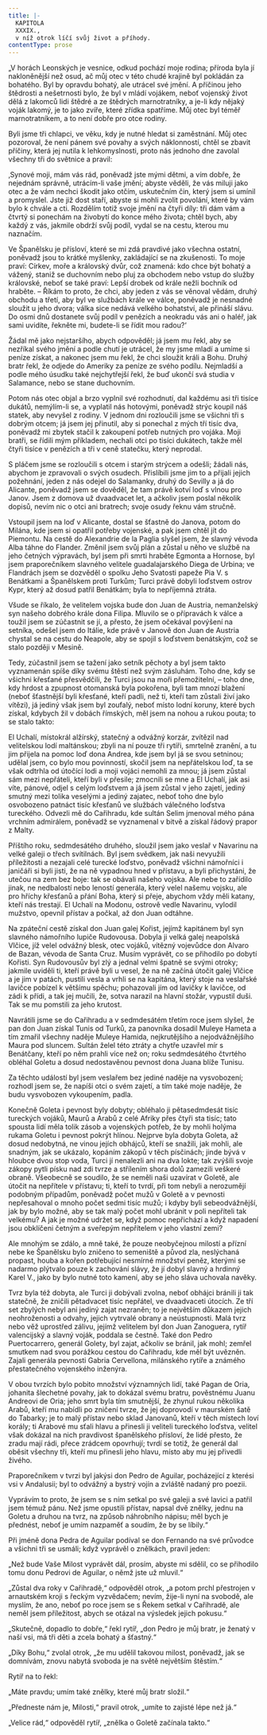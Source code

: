 ```yaml
---
title: |-
  KAPITOLA
  XXXIX.,
  v níž otrok líčí svůj život a příhody.
contentType: prose
---
```


  

„V horách Leonských je vesnice, odkud pochází moje rodina; příroda byla jí nakloněnější než osud, ač můj otec v této chudé krajině byl pokládán za bohatého. Byl by opravdu bohatý, ale utrácel své jmění. A příčinou jeho štědrosti a nešetrnosti bylo, že byl v mládí vojákem, neboť vojenský život dělá z lakomců lidi štědré a ze štědrých marnotratníky, a je-li kdy nějaký voják lakomý, je to jako zvíře, které zřídka spatříme. Můj otec byl téměř marnotratníkem, a to není dobře pro otce rodiny.

Byli jsme tři chlapci, ve věku, kdy je nutné hledat si zaměstnání. Můj otec pozoroval, že není pánem své povahy a svých náklonností, chtěl se zbavit příčiny, která jej nutila k lehkomyslnosti, proto nás jednoho dne zavolal všechny tři do světnice a pravil:

‚Synové moji, mám vás rád, poněvadž jste mými dětmi, a vím dobře, že nejednám správně, utrácím-li vaše jmění; abyste věděli, že vás miluji jako otec a že vám nechci škodit jako otčím, uskutečním čin, který jsem si umínil a promyslel. Jste již dost staří, abyste si mohli zvolit povolání, které by vám bylo k chvále a cti. Rozdělím totiž svoje jmění na čtyři díly: tři dám vám a čtvrtý si ponechám na živobytí do konce mého života; chtěl bych, aby každý z vás, jakmile obdrží svůj podíl, vydal se na cestu, kterou mu naznačím.

Ve Španělsku je přísloví, které se mi zdá pravdivé jako všechna ostatní, poněvadž jsou to krátké myšlenky, zakládající se na zkušenosti. To moje praví: Církev, moře a královský dvůr, což znamená: kdo chce být bohatý a vážený, staniž se duchovním nebo pluj za obchodem nebo vstup do služby královské, neboť se také praví: Lepší drobek od krále nežli bochník od hraběte. – Říkám to proto, že chci, aby jeden z vás se věnoval vědám, druhý obchodu a třetí, aby byl ve službách krále ve válce, poněvadž je nesnadné sloužit u jeho dvora; válka sice nedává velkého bohatství, ale přináší slávu. Do osmi dnů dostanete svůj podíl v penězích a neokradu vás ani o haléř, jak sami uvidíte, řekněte mi, budete-li se řídit mou radou?‘

Žádal mě jako nejstaršího, abych odpověděl; já jsem mu řekl, aby se nezříkal svého jmění a podle chutí je utrácel, že my jsme mladí a umíme si peníze získat, a nakonec jsem mu řekl, že chci sloužit králi a Bohu. Druhý bratr řekl, že odjede do Ameriky za peníze ze svého podílu. Nejmladší a podle mého úsudku také nejchytřejší řekl, že buď ukončí svá studia v Salamance, nebo se stane duchovním.

Potom nás otec objal a brzo vyplnil své rozhodnutí, dal každému asi tři tisíce dukátů, nemýlím-li se, a vyplatil nás hotovými, poněvadž strýc koupil náš statek, aby nevyšel z rodiny. V jednom dni rozloučili jsme se všichni tři s dobrým otcem; já jsem jej přinutil, aby si ponechal z mých tří tisíc dva, poněvadž mi zbytek stačil k zakoupení potřeb nutných pro vojáka. Moji bratři, se řídili mým příkladem, nechali otci po tisíci dukátech, takže měl čtyři tisíce v penězích a tři v ceně statečku, který neprodal.

S pláčem jsme se rozloučili s otcem i starým strýcem a odešli; žádali nás, abychom je zpravovali o svých osudech. Přislíbili jsme jim to a přijali jejich požehnání, jeden z nás odejel do Salamanky, druhý do Sevilly a já do Alicante, poněvadž jsem se dověděl, že tam právě kotví loď s vlnou pro Janov. Jsem z domova už dvaadvacet let, a ačkoliv jsem poslal několik dopisů, nevím nic o otci ani bratrech; svoje osudy řeknu vám stručně.

Vstoupil jsem na loď v Alicante, dostal se šťastně do Janova, potom do Milána, kde jsem si opatřil potřeby vojenské, a pak jsem chtěl jít do Piemontu. Na cestě do Alexandrie de la Paglia slyšel jsem, že slavný vévoda Alba táhne do Flander. Změnil jsem svůj plán a zůstal u něho ve službě na jeho četných výpravách, byl jsem při smrti hraběte Egmonta a Hornose, byl jsem praporečníkem slavného velitele guadalajarského Diega de Urbina; ve Flandrách jsem se dozvěděl o spolku Jeho Svatosti papeže Pia V. s Benátkami a Španělskem proti Turkům; Turci právě dobyli loďstvem ostrov Kypr, který až dosud patřil Benátkám; byla to nepříjemná ztráta.

Všude se říkalo, že velitelem vojska bude don Juan de Austria, nemanželský syn našeho dobrého krále dona Filipa. Mluvilo se o přípravách k válce a toužil jsem se zúčastnit se jí, a přesto, že jsem očekával povýšení na setníka, odešel jsem do Itálie, kde právě v Janově don Juan de Austria chystal se na cestu do Neapole, aby se spojil s loďstvem benátským, což se stalo později v Mesině.

Tedy, zúčastnil jsem se tažení jako setník pěchoty a byl jsem takto vyznamenán spíše díky svému štěstí než svým zásluhám. Toho dne, kdy se všichni křesťané přesvědčili, že Turci jsou na moři přemožitelní, – toho dne, kdy hrdost a zpupnost otomanská byla pokořena, byli tam mnozí blažení (neboť šťastnější byli křesťané, kteří padli, než ti, kteří tam zůstali živí jako vítězi), já jediný však jsem byl zoufalý, neboť místo lodní koruny, které bych získal, kdybych žil v dobách římských, měl jsem na nohou a rukou pouta; to se stalo takto:

El Uchalí, místokrál alžírský, statečný a odvážný korzár, zvítězil nad velitelskou lodí maltánskou; zbyli na ní pouze tři rytíři, smrtelně zranění, a tu jim přijela na pomoc loď dona Andrea, kde jsem byl já se svou setninou; udělal jsem, co bylo mou povinností, skočil jsem na nepřátelskou loď, ta se však odtrhla od útočící lodi a moji vojáci nemohli za mnou; já jsem zůstal sám mezi nepřáteli, kteří byli v přesile; zmocnili se mne a El Uchalí, jak asi víte, pánové, odjel s celým loďstvem a já jsem zůstal v jeho zajetí, jediný smutný mezi tolika veselými a jediný zajatec, neboť toho dne bylo osvobozeno patnáct tisíc křesťanů ve službách válečného loďstva tureckého. Odvezli mě do Cařihradu, kde sultán Selim jmenoval mého pána vrchním admirálem, poněvadž se vyznamenal v bitvě a získal řádový prapor z Malty.

Příštího roku, sedmdesátého druhého, sloužil jsem jako veslař v Navarinu na velké galeji o třech svítilnách. Byl jsem svědkem, jak naši nevyužili příležitosti a nezajali celé turecké loďstvo, poněvadž všichni námořníci i janičáři si byli jisti, že na ně vypadnou hned v přístavu, a byli přichystáni, že utečou na zem bez boje: tak se obávali našeho vojska. Ale nebe to zařídilo jinak, ne nedbalostí nebo leností generála, který velel našemu vojsku, ale pro hříchy křesťanů a přání Boha, který si přeje, abychom vždy měli katany, kteří nás trestají. El Uchalí na Modonu, ostrově vedle Navarinu, vylodil mužstvo, opevnil přístav a počkal, až don Juan odtáhne.

Na zpáteční cestě získal don Juan galej Kořist, jejímž kapitánem byl syn slavného námořního lupiče Rudovousa. Dobyla ji velká galej neapolská Vlčice, jíž velel odvážný blesk, otec vojáků, vítězný vojevůdce don Alvaro de Bazan, vévoda de Santa Cruz. Musím vyprávět, co se přihodilo po dobytí Kořisti. Syn Rudovousův byl zlý a jednal velmi špatně se svými otroky; jakmile uviděli ti, kteří právě byli u vesel, že na ně začíná útočit galej Vlčice a je jim v patách, pustili vesla a vrhli se na kapitána, který stoje na veslařské lavičce pobízel k většímu spěchu; pohazovali jím od lavičky k lavičce, od zádi k přídi, a tak jej mučili, že, sotva narazil na hlavní stožár, vypustil duši. Tak se mu pomstili za jeho krutost.

Navrátili jsme se do Cařihradu a v sedmdesátém třetím roce jsem slyšel, že pan don Juan získal Tunis od Turků, za panovníka dosadil Muleye Hameta a tím zmařil všechny naděje Muleye Hamida, nejkrutějšího a nejodvážnějšího Maura pod sluncem. Sultán želel této ztráty a chytře uzavřel mír s Benátčany, kteří po něm prahli více než on; roku sedmdesátého čtvrtého obléhal Goletu a dosud nedostavěnou pevnost dona Juana blíže Tunisu.

Za těchto událostí byl jsem veslařem bez jediné naděje na vysvobození; rozhodl jsem se, že napíši otci o svém zajetí, a tím také moje naděje, že budu vysvobozen vykoupením, padla.

Konečně Goleta i pevnost byly dobyty; obléhalo ji pětasedmdesát tisíc tureckých vojáků, Maurů a Arabů z celé Afriky přes čtyři sta tisíc; tato spousta lidí měla tolik zásob a vojenských potřeb, že by mohli holýma rukama Goletu i pevnost pokrýt hlínou. Nejprve byla dobyta Goleta, až dosud nedobytná, ne vinou jejích obhájců, kteří se snažili, jak mohli, ale snadným, jak se ukázalo, kopáním zákopů v těch písčinách; jinde bývá v hloubce dvou stop voda, Turci jí nenalezli ani na dva lokte; tak zvýšili svoje zákopy pytli písku nad zdi tvrze a střílením shora dolů zamezili veškeré obraně. Všeobecně se soudilo, že se neměli naši uzavírat v Goletě, ale útočit na nepřítele v přístavu; ti, kteří to tvrdí, při tom nebyli a nerozumějí podobným případům, poněvadž počet mužů v Goletě a v pevnosti nepřesahoval o mnoho počet sedmi tisíc mužů; i kdyby byli sebeodvážnější, jak by bylo možné, aby se tak malý počet mohl ubránit v poli nepříteli tak velkému? A jak je možné udržet se, když pomoc nepřichází a když napadení jsou obklíčeni četným a sveřepým nepřítelem v jeho vlastní zemi?

Ale mnohým se zdálo, a mně také, že pouze neobyčejnou milostí a přízní nebe ke Španělsku bylo zničeno to semeniště a původ zla, neslýchaná propast, houba a kořen potřebující nesmírné množství peněz, kterými se nadarmo plýtvalo pouze k zachování slávy, že jí dobyl slavný a hrdinný Karel V., jako by bylo nutné toto kamení, aby se jeho sláva uchovala navěky.

Tvrz byla též dobyta, ale Turci ji dobývali zvolna, neboť obhájci bránili ji tak statečně, že zničili pětadvacet tisíc nepřátel, ve dvaadvaceti útocích. Ze tří set zbylých nebyl ani jediný zajat nezraněn; to je největším důkazem jejich neohroženosti a odvahy, jejich vytrvalé obrany a neústupnosti. Malá tvrz nebo věž uprostřed zálivu, jejímž velitelem byl don Juan Zanoguera, rytíř valencijský a slavný voják, poddala se čestně. Také don Pedro Puertocarrero, generál Golety, byl zajat, ačkoliv se bránil, jak mohl; zemřel smutkem nad svou porážkou cestou do Cařihradu, kde měl být uvězněn. Zajali generála pevnosti Gabria Cervellona, milánského rytíře a známého přestatečného vojenského inženýra.

V obou tvrzích bylo pobito množství významných lidí, také Pagan de Oria, johanita šlechetné povahy, jak to dokázal svému bratru, pověstnému Juanu Andreovi de Oria; jeho smrt byla tím smutnější, že zhynul rukou několika Arabů, kteří mu nabídli po zničení tvrze, že jej doprovodí v maurském šatě do Tabarky; je to malý přístav nebo sklad Janovanů, kteří v těch místech loví korály; ti Arabové mu sťali hlavu a přinesli ji veliteli tureckého loďstva, velitel však dokázal na nich pravdivost španělského přísloví, že lidé přesto, že zradu mají rádi, přece zrádcem opovrhují; tvrdí se totiž, že generál dal oběsit všechny tři, kteří mu přinesli jeho hlavu, místo aby mu jej přivedli živého.

Praporečníkem v tvrzi byl jakýsi don Pedro de Aguilar, pocházející z kterési vsi v Andalusii; byl to odvážný a bystrý vojín a zvláště nadaný pro poezii.

Vyprávím to proto, že jsem se s ním setkal po své galeji a své lavici a patřil jsem témuž pánu. Než jsme opustili přístav, napsal dvě znělky, jednu na Goletu a druhou na tvrz, na způsob náhrobního nápisu; měl bych je přednést, neboť je umím nazpaměť a soudím, že by se líbily.“

Při jméně dona Pedra de Aguilar podíval se don Fernando na své průvodce a všichni tři se usmáli; když vyprávěl o znělkách, pravil jeden:

„Než bude Vaše Milost vyprávět dál, prosím, abyste mi sdělil, co se přihodilo tomu donu Pedrovi de Aguilar, o němž jste už mluvil.“

„Zůstal dva roky v Cařihradě,“ odpověděl otrok, „a potom prchl přestrojen v arnautském kroji s řeckým vyzvědačem; nevím, žije-li nyní na svobodě, ale myslím, že ano, neboť po roce jsem se s Řekem setkal v Cařihradě, ale neměl jsem příležitost, abych se otázal na výsledek jejich pokusu.“

„Skutečně, dopadlo to dobře,“ řekl rytíř, „don Pedro je můj bratr, je ženatý v naší vsi, má tři děti a zcela bohatý a šťastný.“

„Díky Bohu,“ zvolal otrok, „že mu udělil takovou milost, poněvadž, jak se domnívám, znovu nabytá svoboda je na světě největším štěstím.“

Rytíř na to řekl:

„Máte pravdu; umím také znělky, které můj bratr složil.“

„Předneste nám je, Milosti,“ pravil otrok, „umíte to zajisté lépe než já.“

„Velice rád,“ odpověděl rytíř, „znělka o Goletě začínala takto.“
